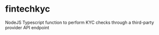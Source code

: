 # fintechkyc
NodeJS Typescript function to perform KYC checks through a third-party provider API endpoint
